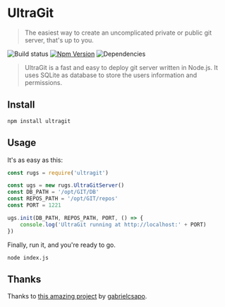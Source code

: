 # UltraGit
> The easiest way to create an uncomplicated private or public git server, that's up to you.

![Build status](https://api.travis-ci.org/jlxip/UltraGit.svg?branch=master)
[![Npm Version](https://img.shields.io/npm/v/ultragit.svg)](https://www.npmjs.com/package/ultragit)
![Dependencies](https://david-dm.org/jlxip/UltraGit.svg)

> UltraGit is a fast and easy to deploy git server written in Node.js. It uses SQLite as database to store the users information and permissions.

## Install
```
npm install ultragit
```

## Usage
It's as easy as this:

```javascript
const rugs = require('ultragit')

const ugs = new rugs.UltraGitServer()
const DB_PATH = '/opt/GIT/DB'
const REPOS_PATH = '/opt/GIT/repos'
const PORT = 1221

ugs.init(DB_PATH, REPOS_PATH, PORT, () => {
    console.log('UltraGit running at http://localhost:' + PORT)
})
```

Finally, run it, and you're ready to go.
```
node index.js
```

## Thanks
Thanks to [this amazing project](https://github.com/gabrielcsapo/node-git-server) by [gabrielcsapo](https://github.com/gabrielcsapo).
